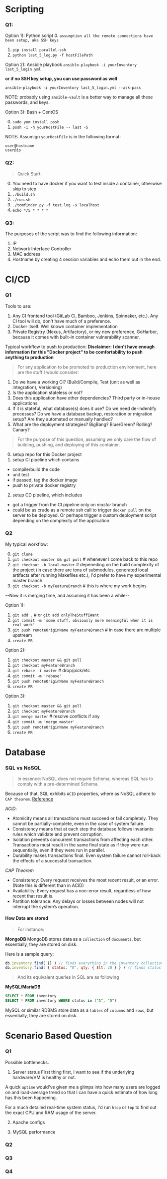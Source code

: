 # Scripting

### Q1: 

Option 1): Python script
0. `assumption all the remote connections have been setup, aka SSH keys`
1. `pip install parallel-ssh`
2. `python last_5_log.py -f hostFilePath`


Option 2): Ansbile playbook
`ansible-playbook -i yourInventory last_5_login.yml`

**or if no SSH key setup, you can use password as well**

`ansible-playbook -i yourInventory last_5_login.yml --ask-pass`

NOTE: probably using `ansible-vault` is a better way to manage all these passwords, and keys.

Option 3): Bash + CentOS

0. `sudo yum install pssh`
1. `pssh -i -h yourHostFile -- last -5`

NOTE: Assumign `yourHostFile` is in the following format:

```
user@hostname
user@ip
```

### Q2:

> Quick Start:

0. You need to have docker if you want to test inside a container, otherwise skip to step 
1. `./build.sh`
2. `./run.sh`
3. `./tomfinder.py -f test.log -s localhost`
4. `echo */5 * * * * `


### Q3: 
The purposes of the script was to find the following information: 
1. IP
2. Network Interface Controller
3. MAC address
4. Hostname
by creating 4 session variables and echo them out in the end.


# CI/CD

### Q1

Tools to use:
1. Any CI frontend tool (GitLab CI, Bamboo, Jenkins, Spinnaker, etc.). Any CI tool will do, don't have much of a preference. 
2. Docker itself. Well known container implementation
3. Private Registry (Nexus, Artifactory), or my new preference, GoHarbor, because it comes with built-in container vulnerability scanner. 


Typical workflow to push to production:
**Disclaimer: I don't have enough information for this "Docker project" to be comfortability to push anything to production**
> For any application to be promoted to production environment, here are the stuff I would consider: 

1. Do we have a working CI? (Build/Compile, Test (unit as well as integration), Versioning)
2. Is the application stateless or not?
3. Does this application have other dependencies? Third party or in-house applications.
4. If it is stateful, what database(s) does it use? Do we need de-indentify processes? Do we have a database backup, restoration or migration setup? Are they automated or manually handled? 
5. What are the deployment strategies? BigBang? Blue/Green? Rolling? Canary?

> For the purpose of this question, assuming we only care the flow of building, pushing, and deploying of this container. 

0. setup repo for this Docker project
1. setup CI pipeline which contains
* compile/build the code
* unit test
* if passed, tag the docker image
* push to private docker registry
2. setup CD pipeline, which includes
* got a trigger from the CI pipeline only on *master* branch
* could be as crude as a remote ssh call to trigger `docker pull` on the server to be deployed. Or perhaps trigger a custom deployment script depending on the complexity of the application

### Q2

My typical workflow: 

0. `git clone`
1. `git checkout master && git pull` # whenever I come back to this repo 
2. `git checkout -b local-master`    # depeneding on the build complexity of the project (in case there are tons of submodules, generated local artifacts after running Makefiles etc.), I'd prefer to have my experimental master branch 
3. `git checkout -b myFeatureBranch` # this is where my work begins 


--Now it is merging time, and assuming it has been a while--

Option 1):
1. `git add .` # or `git add onlyTheStuffIWant`
2. `git commit -m 'some stuff, obviously more meaningful when it is real work'`
3. `git push remoteOriginName myFeatureBranch` # in case there are multiple upstream
4. `create PR`

Option 2):
1. `git checkout master && git pull`
2. `git checkout myFeatureBranch`
3. `git rebase -i master`  # drop/pick/etc
4. `git commit -m 'rebase'`
5. `git push remoteOriginName myFeatureBranch`
6. `create PR`

Option 3):
1. `git checkout master && git pull`
2. `git checkout myFeatureBranch`
3. `git merge master`     # resolve conflicts if any
4. `git commit -m 'merge master'`
5. `git push remoteOriginName myFeatureBranch`
6. `create PR`

# Database

### SQL vs NoSQL

> In essence: NoSQL does not require Schema, whereas SQL has to comply with a pre-determined Schema.

Because of that, SQL exhibits `ACID` properties, where as NoSQL adhere to `CAP theorem`. [Reference](https://www.talend.com/resources/sql-vs-nosql/)

*ACID*:
* Atomicity means all transactions must succeed or fail completely. They cannot be partially-complete, even in the case of system failure.
* Consistency means that at each step the database follows invariants: rules which validate and prevent corruption.
* Isolation prevents concurrent transactions from affecting each other. Transactions must result in the same final state as if they were run sequentially, even if they were run in parallel.
* Durability makes transactions final. Even system failure cannot roll-back the effects of a successful transaction.

*CAP Theorem*
* Consistency: Every request receives the most recent result, or an error. (Note this is different than in ACID)
* Availability: Every request has a non-error result, regardless of how recent that result is.
* Partition tolerance: Any delays or losses between nodes will not interrupt the system’s operation.


#### How Data are stored

> For instance: 

**MongoDB**
MongoDB stores data as a `collection` of `documents`, but essentially, they are stored on disk.

Here is a sample query:

```javascript
db.inventory.find( {} ) // finds everything in the inventory collection
db.inventory.find( { status: "A", qty: { $lt: 30 } } ) // finds status = 'A', and qty less than 30
```

> And its equivalent queries in SQL are as following

**MySQL/MariaDB**

```SQL
SELECT * FROM inventory
SELECT * FROM inventory WHERE status in ("A", "D")
```
MySQL or similar RDBMS store data as a `tables` of `columns` and `rows`, but essentially, they are stored on disk.


# Scenario Based Question


### Q1
Possible bottlenecks. 

1. Server status
First thing first, I want to see if the underlying hardware/VM is healthy or not. 

A quick `uptime` would've given me a glimps into how many users are logged on and load-average trend so that I can have a quick estimate of how long has this been happening. 

For a much detailed real-time system status, I'd run `htop` or `top` to find out the exact CPU and RAM usage of the server.


2. Apache configs


3. MySQL performance




### Q2



### Q3


### Q4



